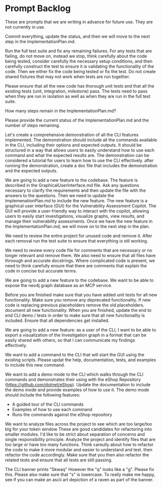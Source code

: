 # Prompt Backlog

These are prompts that we are writing in advance for future use. They are not currently in use.

Commit everything, update the status, and then we will move to the next step in the ImplementationPlan.md.  

Run the full test suite and fix any remaining failures. For any tests that are failing, do not move on, instead we stop, think carefully about the code being tested, consider carefully the necessary setup conditions, and then carefully construct the test to ensure it is validating the functionality of the code. Then we either fix the code being tested or fix the test. Do not create shared fixtures that may not work when tests are run together.                        

Please ensure that all the new code has thorough unit tests and that all the existing tests (unit, integration, milestone) pass. The tests need to pass when they are run in isolation as well as when they are run in the full test suite.

How many steps remain in the ImplementationPlan.md?

Please provide the current status of the ImplementationPlan.md and the number of steps remaining.

Let's create a comprehensive demonstration of all the CLI features implemented. The demonstration should include all the commands available in the CLI, including their options and expected outputs. It should be structured in a way that allows users to easily understand how to use each command and what the expected results are. The demonstration can be considered a tutorial for users to learn how to use the CLI effectively. after running the demonstration, create a doc file that includes the demonstration and the expected outputs. 

We are going to add a new feature to the codebase. The feature is described in the GraphicalUserInterface.md file. Ask any questions necessary to clarify the requirements and then update the file with the answers to the questions.  Then we need to update the ImplemenationPlan.md to include the new feature.  The new feature is a graphical user interface (GUI) for the Vulnerability Assessment Copilot. The GUI will provide a user-friendly way to interact with the copilot, allowing users to easily start investigations, visualize graphs, view results, and manage their vulnerability assessments. Once we have the new feature in the ImplementationPlan.md, we will move on to the next step in the plan.

We need to review the entire project for unused code and remove it. After each removal run the test suite to ensure that everything is stil working. 

We need to review every code file for comments that are 
necessary or no longer relevant and remove them. We also need to ensure that all files have throough and accurate docstrings.  Where complicated code is present, we need to think carefully ensure that there are comments that explain the code in concise but accurate terms.  

We are going to add a new feature to the codebase. We want to be able to expose the neo4j graph database as an MCP service. 

Before you are finished make sure that you have added unit tests for all new functionality. Make sure you remove any deprecated functionality. If new code is replacing previous placeholders remove the old placeholders. document all new functionality. When you are finished, update the end to end CLI demo / tests in order to make sure that all new functionality is included. Ensure that all dependencies get installed. 

We are going to add a new feature: as a user of the CLI, I want to be able to export a visualization of the Investigation graph in a format that can be easily shared with others, so that I can communicate my findings effectively.

We want to add a command to the CLI that will start the GUI using the existing scripts. Please updat the help, documentation, tests, and examples to include this new command. 

We want to add a demo mode to the CLI which walks through the CLI commands and demonstrates their using with the eShop Repository (https://github.com/dotnet/eShop). Update the documentation to include the demo mode and provide examples of how to use it. The demo mode should include the following features:
- A guided tour of the CLI commands
- Examples of how to use each command
- Runs the commands against the eShop repository

We want to analyze files across the project to see which are too large/too big for your token window These are good candidates for refactoring into smaller modules. I'd like to be strict about separation of concerns and single responsibility principle. Analyze the project and identify files that are too large or have too many functions. Think careully about how to refactor the code to make it more modular and easier to understand and test. then refactor the code accordingly. Make sure that you then also refactor the related tests and ensure that all tests are still passing. 

The CLI banner prints "Skwaq" However the "q" looks like a "g". Please fix this. Please also make sure that "s" is lowercase. To really make me happy, see if you can make an ascii art depiction of a raven as part of the banner.